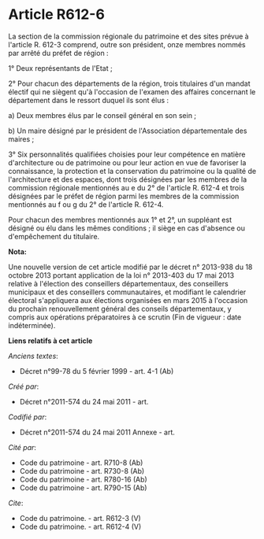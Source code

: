 # Article R612-6

La section de la commission régionale du patrimoine et des sites prévue à l'article R. 612-3 comprend, outre son président,
onze membres nommés par arrêté du préfet de région : 

1° Deux représentants de l'Etat ; 

2° Pour chacun des départements de la région, trois titulaires d'un mandat électif qui ne siègent qu'à l'occasion de l'examen
des affaires concernant le département dans le ressort duquel ils sont élus : 

a) Deux membres élus par le conseil général en son sein ; 

b) Un maire désigné par le président de l'Association départementale des maires ; 

3° Six personnalités qualifiées choisies pour leur compétence en matière d'architecture ou de patrimoine ou pour leur action
en vue de favoriser la connaissance, la protection et la conservation du patrimoine ou la qualité de l'architecture et des
espaces, dont trois désignées par les membres de la commission régionale mentionnés au e du 2° de l'article R. 612-4 et trois
désignées par le préfet de région parmi les membres de la commission mentionnés au f ou g du 2° de l'article R. 612-4. 

Pour chacun des membres mentionnés aux 1° et 2°, un suppléant est désigné ou élu dans les mêmes conditions ; il siège en cas
d'absence ou d'empêchement du titulaire.

**Nota:**

Une nouvelle version de cet article modifié par le décret n° 2013-938 du 18 octobre 2013 portant application de la loi n°
2013-403 du 17 mai 2013 relative à l'élection des conseillers départementaux, des conseillers municipaux et des conseillers
communautaires, et modifiant le calendrier électoral s'appliquera aux élections organisées en mars 2015 à l'occasion du
prochain renouvellement général des conseils départementaux, y compris aux opérations préparatoires à ce scrutin (Fin de
vigueur : date indéterminée).

**Liens relatifs à cet article**

_Anciens textes_:

  - Décret n°99-78 du 5 février 1999 - art. 4-1 (Ab)

_Créé par_:

  - Décret n°2011-574 du 24 mai 2011  - art.

_Codifié par_:

  - Décret n°2011-574 du 24 mai 2011 Annexe - art.

_Cité par_:

  - Code du patrimoine - art. R710-8 (Ab)
  - Code du patrimoine - art. R730-8 (Ab)
  - Code du patrimoine - art. R780-16 (Ab)
  - Code du patrimoine - art. R790-15 (Ab)

_Cite_:

  - Code du patrimoine. - art. R612-3 (V)
  - Code du patrimoine. - art. R612-4 (V)
